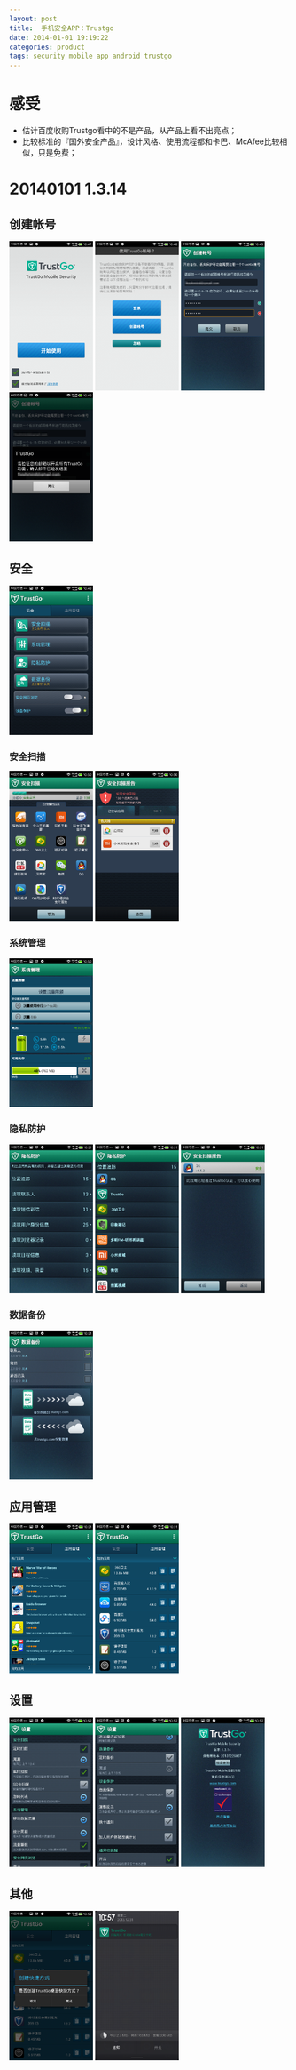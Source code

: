 ```yaml
---
layout: post
title:  手机安全APP：Trustgo
date: 2014-01-01 19:19:22
categories: product
tags: security mobile app android trustgo
---
```


# 感受

- 估计百度收购Trustgo看中的不是产品，从产品上看不出亮点；
- 比较标准的『国外安全产品』，设计风格、使用流程都和卡巴、McAfee比较相似，只是免费；

# 20140101 1.3.14

## 创建帐号

<img src="/img/android-secure-app-trustgo/1.3.14/trustgo-01.png" style="width: 30%; height: 30%"/>
<img src="/img/android-secure-app-trustgo/1.3.14/trustgo-02.png" style="width: 30%; height: 30%"/>
<img src="/img/android-secure-app-trustgo/1.3.14/trustgo-03.png" style="width: 30%; height: 30%"/>
<img src="/img/android-secure-app-trustgo/1.3.14/trustgo-04.png" style="width: 30%; height: 30%"/>

## 安全

<img src="/img/android-secure-app-trustgo/1.3.14/trustgo-05.png" style="width: 30%; height: 30%"/>

### 安全扫描

<img src="/img/android-secure-app-trustgo/1.3.14/trustgo-06.png" style="width: 30%; height: 30%"/>
<img src="/img/android-secure-app-trustgo/1.3.14/trustgo-07.png" style="width: 30%; height: 30%"/>

### 系统管理

<img src="/img/android-secure-app-trustgo/1.3.14/trustgo-08.png" style="width: 30%; height: 30%"/>

### 隐私防护

<img src="/img/android-secure-app-trustgo/1.3.14/trustgo-09.png" style="width: 30%; height: 30%"/>
<img src="/img/android-secure-app-trustgo/1.3.14/trustgo-10.png" style="width: 30%; height: 30%"/>
<img src="/img/android-secure-app-trustgo/1.3.14/trustgo-11.png" style="width: 30%; height: 30%"/>

### 数据备份

<img src="/img/android-secure-app-trustgo/1.3.14/trustgo-12.png" style="width: 30%; height: 30%"/>

## 应用管理

<img src="/img/android-secure-app-trustgo/1.3.14/trustgo-13.png" style="width: 30%; height: 30%"/>
<img src="/img/android-secure-app-trustgo/1.3.14/trustgo-14.png" style="width: 30%; height: 30%"/>

## 设置

<img src="/img/android-secure-app-trustgo/1.3.14/trustgo-15.png" style="width: 30%; height: 30%"/>
<img src="/img/android-secure-app-trustgo/1.3.14/trustgo-16.png" style="width: 30%; height: 30%"/>
<img src="/img/android-secure-app-trustgo/1.3.14/trustgo-17.png" style="width: 30%; height: 30%"/>

## 其他

<img src="/img/android-secure-app-trustgo/1.3.14/trustgo-18.png" style="width: 30%; height: 30%"/>
<img src="/img/android-secure-app-trustgo/1.3.14/trustgo-19.png" style="width: 30%; height: 30%"/>
